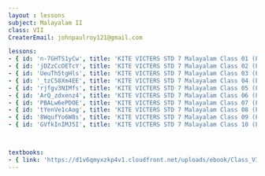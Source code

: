 ```yaml
--- 
layout : lessons 
subject: Malayalam II
class: VII
CreaterEmail: johnpaulroy121@gmail.com

lessons: 
- { id: 'n-7GHTS1yCw', title: 'KITE VICTERS STD 7 Malayalam Class 01 (First Bell-ഫസ്റ്റ് ബെല്‍)' }
- { id: 'jDZzCcOETcY', title: 'KITE VICTERS STD 7 Malayalam Class 02 (First Bell-ഫസ്റ്റ് ബെല്‍)' }
- { id: 'UeuTh5tgHls', title: 'KITE VICTERS STD 7 Malayalam Class 03 (First Bell-ഫസ്റ്റ് ബെല്‍)' }
- { id: '_tzC58Xm4EE', title: 'KITE VICTERS STD 7 Malayalam Class 04 (First Bell-ഫസ്റ്റ് ബെല്‍)' }
- { id: 'rjfgv3NIMfs', title: 'KITE VICTERS STD 7 Malayalam Class 05 (First Bell-ഫസ്റ്റ് ബെല്‍)' }
- { id: 'ArQ_zdxenz4', title: 'KITE VICTERS STD 7 Malayalam Class 06 (First Bell-ഫസ്റ്റ് ബെല്‍)' }
- { id: 'PBALw6ePDOE', title: 'KITE VICTERS STD 7 Malayalam Class 07 (First Bell-ഫസ്റ്റ് ബെല്‍)' }
- { id: 'tYenVe1cAog', title: 'KITE VICTERS STD 7 Malayalam Class 08 (First Bell-ഫസ്റ്റ് ബെല്‍)' }
- { id: '8WqufYo6W8s', title: 'KITE VICTERS STD 7 Malayalam Class 09 (First Bell-ഫസ്റ്റ് ബെല്‍)' }
- { id: 'GVfkInIMJ5I', title: 'KITE VICTERS STD 7 Malayalam Class 10 (First Bell-ഫസ്റ്റ് ബെല്‍)' }



textbooks:
- { link: 'https://d1v6qmyxzkp4v1.cloudfront.net/uploads/ebook/Class_VII/Malayalam_BT/MalayalamBT.pdf', title: 'Malayalam II' , medium: ' ' }
---
```


